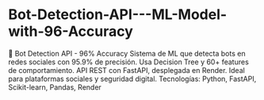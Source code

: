 # Bot-Detection-API---ML-Model-with-96-Accuracy
🤖 Bot Detection API - 96% Accuracy  Sistema de ML que detecta bots en redes sociales con 95.9% de precisión. Usa Decision Tree y 60+ features de comportamiento. API REST con FastAPI, desplegada en Render. Ideal para plataformas sociales y seguridad digital.  Tecnologías: Python, FastAPI, Scikit-learn, Pandas, Render

